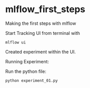 # mlflow_first_steps
Making the first steps with mlflow

Start Tracking UI from terminal with 
```
mlflow ui
```

Created experiment within the UI.

Running Experiment:

Run the python file:
```
python experiment_01.py
```
